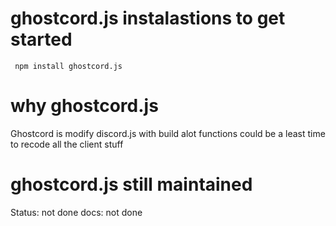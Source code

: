 # ghostcord.js instalastions to get started

`` npm install ghostcord.js``


# why ghostcord.js 
Ghostcord is modify discord.js with build alot functions 
could be a least time to recode all the client stuff




# ghostcord.js still maintained

Status: not done
docs: not done

